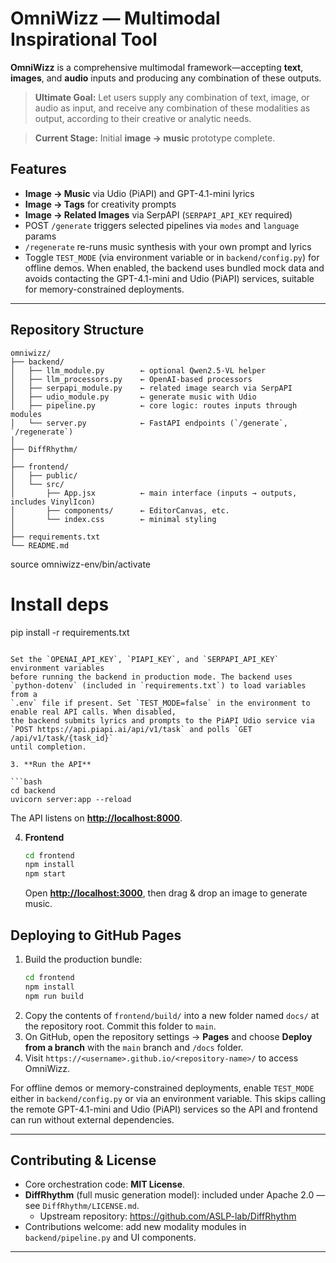 # OmniWizz — Multimodal Inspirational Tool

**OmniWizz** is a comprehensive multimodal framework—accepting **text**, **images**, and **audio** inputs and producing any combination of these outputs.

> **Ultimate Goal:** Let users supply any combination of text, image, or audio as input, and receive any combination of these modalities as output, according to their creative or analytic needs.

> **Current Stage:** Initial **image → music** prototype complete.


## Features
- **Image → Music** via Udio (PiAPI) and GPT-4.1-mini lyrics
- **Image → Tags** for creativity prompts
- **Image → Related Images** via SerpAPI (`SERPAPI_API_KEY` required)
- POST `/generate` triggers selected pipelines via `modes` and `language` params
- `/regenerate` re-runs music synthesis with your own prompt and lyrics
- Toggle `TEST_MODE` (via environment variable or in `backend/config.py`) for offline demos.
  When enabled, the backend uses bundled mock data and avoids contacting the
  GPT-4.1-mini and Udio (PiAPI) services, suitable for memory-constrained deployments.

---

## Repository Structure

```
omniwizz/
├── backend/                 
│   ├── llm_module.py        ← optional Qwen2.5-VL helper
│   ├── llm_processors.py    ← OpenAI-based processors
│   ├── serpapi_module.py    ← related image search via SerpAPI
│   ├── udio_module.py       ← generate music with Udio
│   ├── pipeline.py          ← core logic: routes inputs through modules
│   └── server.py            ← FastAPI endpoints (`/generate`, `/regenerate`)
│
├── DiffRhythm/              
│
├── frontend/                
│   ├── public/
│   └── src/
│       ├── App.jsx          ← main interface (inputs → outputs, includes VinylIcon)
│       ├── components/      ← EditorCanvas, etc.
│       └── index.css        ← minimal styling
│
├── requirements.txt         
└── README.md                
```

   source omniwizz-env/bin/activate

   # Install deps
   pip install -r requirements.txt
   ```

  Set the `OPENAI_API_KEY`, `PIAPI_KEY`, and `SERPAPI_API_KEY` environment variables
  before running the backend in production mode. The backend uses
  `python-dotenv` (included in `requirements.txt`) to load variables from a
  `.env` file if present. Set `TEST_MODE=false` in the environment to enable real API calls. When disabled,
   the backend submits lyrics and prompts to the PiAPI Udio service via
   `POST https://api.piapi.ai/api/v1/task` and polls `GET /api/v1/task/{task_id}`
   until completion.

3. **Run the API**

   ```bash
   cd backend
   uvicorn server:app --reload
   ```

   The API listens on **[http://localhost:8000](http://localhost:8000)**.

4. **Frontend**

   ```bash
   cd frontend
   npm install
   npm start
   ```


   Open **[http://localhost:3000](http://localhost:3000)**, then drag & drop an image to generate music.

## Deploying to GitHub Pages

1. Build the production bundle:
   ```bash
   cd frontend
   npm install
   npm run build
   ```
2. Copy the contents of `frontend/build/` into a new folder named `docs/` at the repository root. Commit this folder to `main`.
3. On GitHub, open the repository settings → **Pages** and choose **Deploy from a branch** with the `main` branch and `/docs` folder.
4. Visit `https://<username>.github.io/<repository-name>/` to access OmniWizz.


For offline demos or memory-constrained deployments, enable `TEST_MODE` either in `backend/config.py` or via an environment variable. This skips calling the remote GPT-4.1-mini and Udio (PiAPI) services so the API and frontend can run without external dependencies.

---

## Contributing & License

- Core orchestration code: **MIT License**.  
- **DiffRhythm** (full music generation model): included under Apache 2.0 — see `DiffRhythm/LICENSE.md`.  
  - Upstream repository: https://github.com/ASLP-lab/DiffRhythm  
- Contributions welcome: add new modality modules in `backend/pipeline.py` and UI components.

---
